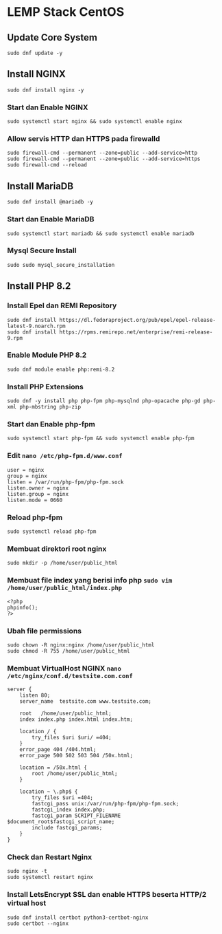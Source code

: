 # LEMP Stack CentOS

## Update Core System

```
sudo dnf update -y
```

## Install NGINX

```
sudo dnf install nginx -y
```

### Start dan Enable NGINX

```
sudo systemctl start nginx && sudo systemctl enable nginx
```

### Allow servis HTTP dan HTTPS pada firewalld

```
sudo firewall-cmd --permanent --zone=public --add-service=http
sudo firewall-cmd --permanent --zone=public --add-service=https
sudo firewall-cmd --reload
```

## Install MariaDB

```
sudo dnf install @mariadb -y
```

### Start dan Enable MariaDB

```
sudo systemctl start mariadb && sudo systemctl enable mariadb
```

### Mysql Secure Install

```
sudo sudo mysql_secure_installation
```

## Install PHP 8.2

### Install Epel dan REMI Repository

```
sudo dnf install https://dl.fedoraproject.org/pub/epel/epel-release-latest-9.noarch.rpm
sudo dnf install https://rpms.remirepo.net/enterprise/remi-release-9.rpm
```

### Enable Module PHP 8.2

```
sudo dnf module enable php:remi-8.2
```

### Install PHP Extensions

```
sudo dnf -y install php php-fpm php-mysqlnd php-opacache php-gd php-xml php-mbstring php-zip
```

### Start dan Enable php-fpm

```
sudo systemctl start php-fpm && sudo systemctl enable php-fpm
```

### Edit ```nano /etc/php-fpm.d/www.conf```

```
user = nginx
group = nginx
listen = /var/run/php-fpm/php-fpm.sock
listen.owner = nginx
listen.group = nginx
listen.mode = 0660
```

### Reload php-fpm

```
sudo systemctl reload php-fpm 
```

### Membuat direktori root nginx

```
sudo mkdir -p /home/user/public_html
```


### Membuat file index yang berisi info php ```sudo vim /home/user/public_html/index.php```

```
<?php
phpinfo();
?>
```

### Ubah file permissions

```
sudo chown -R nginx:nginx /home/user/public_html
sudo chmod -R 755 /home/user/public_html
```

### Membuat VirtualHost NGINX ```nano /etc/nginx/conf.d/testsite.com.conf```

```
server {
    listen 80;
    server_name  testsite.com www.testsite.com;

    root   /home/user/public_html;
    index index.php index.html index.htm;

    location / {
        try_files $uri $uri/ =404;
    }
    error_page 404 /404.html;
    error_page 500 502 503 504 /50x.html;

    location = /50x.html {
        root /home/user/public_html;
    }

    location ~ \.php$ {
        try_files $uri =404;
        fastcgi_pass unix:/var/run/php-fpm/php-fpm.sock;
        fastcgi_index index.php;
        fastcgi_param SCRIPT_FILENAME $document_root$fastcgi_script_name;
        include fastcgi_params;
    }
}
```

### Check dan Restart Nginx

```
sudo nginx -t
sudo systemctl restart nginx
```

### Install LetsEncrypt SSL dan enable HTTPS beserta HTTP/2 virtual host
``` 
sudo dnf install certbot python3-certbot-nginx
sudo certbot --nginx
```
